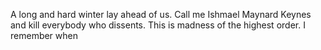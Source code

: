 A long and hard winter lay ahead of us. Call me Ishmael Maynard Keynes and kill everybody who dissents. This is madness of the highest order. I remember when 